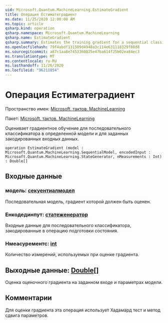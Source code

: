 ```yaml
---
uid: Microsoft.Quantum.MachineLearning.EstimateGradient
title: Операция Естиматеградиент
ms.date: 11/25/2020 12:00:00 AM
ms.topic: article
qsharp.kind: operation
qsharp.namespace: Microsoft.Quantum.MachineLearning
qsharp.name: EstimateGradient
qsharp.summary: Estimates the training gradient for a sequential classifier at a particular model and for a given encoded input.
ms.openlocfilehash: 79f4abdf131509d4948a3c114e631118329f88d8
ms.sourcegitcommit: a87c1aa8e7453360025e47ba614f25b02ea84ec3
ms.translationtype: MT
ms.contentlocale: ru-RU
ms.lasthandoff: 11/26/2020
ms.locfileid: "96211854"
---
```

# <a name="estimategradient-operation"></a>Операция Естиматеградиент

Пространство имен: [Microsoft. тактов. MachineLearning](xref:Microsoft.Quantum.MachineLearning)

Пакет: [Microsoft. тактов. MachineLearning](https://nuget.org/packages/Microsoft.Quantum.MachineLearning)


Оценивает градиентное обучение для последовательного классификатора в определенной модели и для заданных закодированных входных данных.

```qsharp
operation EstimateGradient (model : Microsoft.Quantum.MachineLearning.SequentialModel, encodedInput : Microsoft.Quantum.MachineLearning.StateGenerator, nMeasurements : Int) : Double[]
```


## <a name="input"></a>Входные данные

### <a name="model--sequentialmodel"></a>модель: [секуентиалмодел](xref:Microsoft.Quantum.MachineLearning.SequentialModel)

Последовательная модель, градиент которой должен быть оценен.


### <a name="encodedinput--stategenerator"></a>Енкодединпут: [статеженератор](xref:Microsoft.Quantum.MachineLearning.StateGenerator)

Входные данные для последовательного классификатора, закодированные в операцию подготовки состояния.


### <a name="nmeasurements--int"></a>Нмеасурементс: [int](xref:microsoft.quantum.lang-ref.int)

Количество измерений, используемых при оценке градиента.



## <a name="output--double"></a>Выходные данные: [Double](xref:microsoft.quantum.lang-ref.double)[]

Оценка оценочного градиента на заданном входе и параметрах модели.

## <a name="remarks"></a>Комментарии

Для оценки градиента эта операция использует Хадамард тест и метод сдвига параметров.